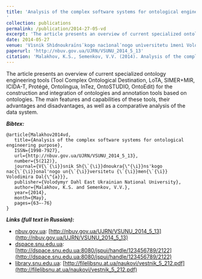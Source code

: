 ```yaml
---
title: 'Analysis of the complex software systems for ontological engineering purpose'
collection: publications
permalink: /publication/2014-27-05-vd
excerpt: 'The article presents an overview of current specialized ontology engineering tools (Tool Complex Ontological Destination, LоТА, SIMER+MIR, ICIDА-Т, Protégé, Ontolingua, InTez, OntoSTUDIO, OntoEdit) for the construction and integration of ontologies and annotation tools based on ontologies. The main features and capabilities of these tools, their advantages and disadvantages, as well as a comparative analysis of the data system.'
date: 2014-05-27
venue: 'Vìsnik Shìdnoukraïnsʹkogo nacìonalʹnogo unìversitetu ìmenì Volodimira Dalâ'
paperurl: 'http://nbuv.gov.ua/UJRN/VSUNU_2014_5_13'
citation: 'Malakhov, K.S., Semenkov, V.V. (2014). Analysis of the complex software systems for ontological engineering purpose. <i>Vìsnik Shìdnoukraïnsʹkogo nacìonalʹnogo unìversitetu ìmenì Volodimira Dalâ, 5(212)</i>, 63–76. Retrieved from'
---
```


The article presents an overview of current specialized ontology engineering tools (Tool Complex Ontological Destination, LоТА, SIMER+MIR, ICIDА-Т, Protégé, Ontolingua, InTez, OntoSTUDIO, OntoEdit) for the construction and integration of ontologies and annotation tools based on ontologies. The main features and capabilities of these tools, their advantages and disadvantages, as well as a comparative analysis of the data system.

***Bibtex:***
```
@article{Malakhov2014vd,
   title={Analysis of the complex software systems for ontological engineering purpose},
   ISSN={1998-7927},
   url={http://nbuv.gov.ua/UJRN/VSUNU_2014_5_13},
   number={5(212)},
   journal={V{\`{\i}}snik Sh{\`{\i}}dnoukra{\"{\i}}ns'kogo nac{\`{\i}}onal'nogo un{\`{\i}}versitetu {\`{\i}}men{\`{\i}} Volodimira Dal{\^{a}}},
   publisher={Volodymyr Dahl East Ukrainian National University},
   author={Malakhov, K.S. and Semenkov, V.V.},
   year={2014},
   month={May},
   pages={63–-76}
}
```
***Links (full text in Russian):***
* [nbuv.gov.ua](http://nbuv.gov.ua/): [http://nbuv.gov.ua/UJRN/VSUNU_2014_5_13](http://nbuv.gov.ua/UJRN/VSUNU_2014_5_13)
* [dspace.snu.edu.ua](http://dspace.snu.edu.ua:8080/jspui/): [http://dspace.snu.edu.ua:8080/jspui/handle/123456789/2122](http://dspace.snu.edu.ua:8080/jspui/handle/123456789/2122)
* [library.snu.edu.ua](http://library.snu.edu.ua/): [http://filelibsnu.at.ua/naukovi/vestnik_5_212.pdf](http://filelibsnu.at.ua/naukovi/vestnik_5_212.pdf)